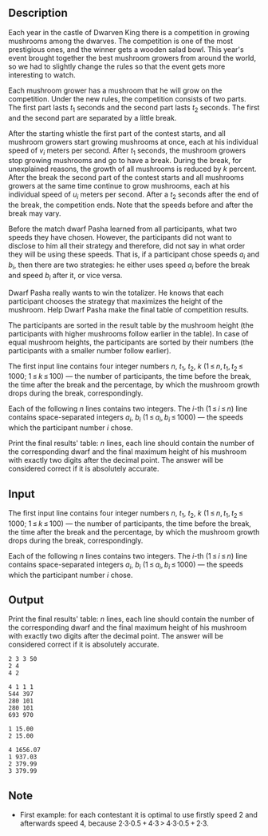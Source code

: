 ## Description

<div><p>Each year in the castle of Dwarven King there is a competition in growing mushrooms among the dwarves. The competition is one of the most prestigious ones, and the winner gets a wooden salad bowl. This year's event brought together the best mushroom growers from around the world, so we had to slightly change the rules so that the event gets more interesting to watch.</p><p>Each mushroom grower has a mushroom that he will grow on the competition. Under the new rules, the competition consists of two parts. The first part lasts <span class="tex-span"><i>t</i><sub class="lower-index">1</sub></span> seconds and the second part lasts <span class="tex-span"><i>t</i><sub class="lower-index">2</sub></span> seconds. The first and the second part are separated by a little break.</p><p>After the starting whistle the first part of the contest starts, and all mushroom growers start growing mushrooms at once, each at his individual speed of <span class="tex-span"><i>v</i><sub class="lower-index"><i>i</i></sub></span> meters per second. After <span class="tex-span"><i>t</i><sub class="lower-index">1</sub></span> seconds, the mushroom growers stop growing mushrooms and go to have a break. During the break, for unexplained reasons, the growth of all mushrooms is reduced by <span class="tex-span"><i>k</i></span> percent. After the break the second part of the contest starts and all mushrooms growers at the same time continue to grow mushrooms, each at his individual speed of <span class="tex-span"><i>u</i><sub class="lower-index"><i>i</i></sub></span> meters per second. After a <span class="tex-span"><i>t</i><sub class="lower-index">2</sub></span> seconds after the end of the break, the competition ends. Note that the speeds before and after the break may vary.</p><p>Before the match dwarf Pasha learned from all participants, what two speeds they have chosen. However, the participants did not want to disclose to him all their strategy and therefore, did not say in what order they will be using these speeds. That is, if a participant chose speeds <span class="tex-span"><i>a</i><sub class="lower-index"><i>i</i></sub></span> and <span class="tex-span"><i>b</i><sub class="lower-index"><i>i</i></sub></span>, then there are two strategies: he either uses speed <span class="tex-span"><i>a</i><sub class="lower-index"><i>i</i></sub></span> before the break and speed <span class="tex-span"><i>b</i><sub class="lower-index"><i>i</i></sub></span> after it, or vice versa.</p><p>Dwarf Pasha really wants to win the totalizer. He knows that each participant chooses the strategy that maximizes the height of the mushroom. Help Dwarf Pasha make the final table of competition results.</p><p>The participants are sorted in the result table by the mushroom height (the participants with higher mushrooms follow earlier in the table). In case of equal mushroom heights, the participants are sorted by their numbers (the participants with a smaller number follow earlier).</p></div><div class="input-specification"><p>The first input line contains four integer numbers <span class="tex-span"><i>n</i></span>, <span class="tex-span"><i>t</i><sub class="lower-index">1</sub></span>, <span class="tex-span"><i>t</i><sub class="lower-index">2</sub></span>, <span class="tex-span"><i>k</i></span> <span class="tex-span">(1 ≤ <i>n</i>, <i>t</i><sub class="lower-index">1</sub>, <i>t</i><sub class="lower-index">2</sub> ≤ 1000;&nbsp;1 ≤ <i>k</i> ≤ 100)</span> — the number of participants, the time before the break, the time after the break and the percentage, by which the mushroom growth drops during the break, correspondingly.</p><p>Each of the following <span class="tex-span"><i>n</i></span> lines contains two integers. The <span class="tex-span"><i>i</i></span>-th <span class="tex-span">(1 ≤ <i>i</i> ≤ <i>n</i>)</span> line contains space-separated integers <span class="tex-span"><i>a</i><sub class="lower-index"><i>i</i></sub></span>, <span class="tex-span"><i>b</i><sub class="lower-index"><i>i</i></sub></span> <span class="tex-span">(1 ≤ <i>a</i><sub class="lower-index"><i>i</i></sub>, <i>b</i><sub class="lower-index"><i>i</i></sub> ≤ 1000)</span> — the speeds which the participant number <span class="tex-span"><i>i</i></span> chose.</p></div><div class="output-specification"><p>Print the final results' table: <span class="tex-span"><i>n</i></span> lines, each line should contain the number of the corresponding dwarf and the final maximum height of his mushroom with <span class="tex-font-style-bf">exactly two digits</span> after the decimal point. The answer will be considered correct if it is <span class="tex-font-style-bf">absolutely accurate</span>.</p></div>

## Input

<p>The first input line contains four integer numbers <span class="tex-span"><i>n</i></span>, <span class="tex-span"><i>t</i><sub class="lower-index">1</sub></span>, <span class="tex-span"><i>t</i><sub class="lower-index">2</sub></span>, <span class="tex-span"><i>k</i></span> <span class="tex-span">(1 ≤ <i>n</i>, <i>t</i><sub class="lower-index">1</sub>, <i>t</i><sub class="lower-index">2</sub> ≤ 1000;&nbsp;1 ≤ <i>k</i> ≤ 100)</span> — the number of participants, the time before the break, the time after the break and the percentage, by which the mushroom growth drops during the break, correspondingly.</p><p>Each of the following <span class="tex-span"><i>n</i></span> lines contains two integers. The <span class="tex-span"><i>i</i></span>-th <span class="tex-span">(1 ≤ <i>i</i> ≤ <i>n</i>)</span> line contains space-separated integers <span class="tex-span"><i>a</i><sub class="lower-index"><i>i</i></sub></span>, <span class="tex-span"><i>b</i><sub class="lower-index"><i>i</i></sub></span> <span class="tex-span">(1 ≤ <i>a</i><sub class="lower-index"><i>i</i></sub>, <i>b</i><sub class="lower-index"><i>i</i></sub> ≤ 1000)</span> — the speeds which the participant number <span class="tex-span"><i>i</i></span> chose.</p>

## Output

<p>Print the final results' table: <span class="tex-span"><i>n</i></span> lines, each line should contain the number of the corresponding dwarf and the final maximum height of his mushroom with <span class="tex-font-style-bf">exactly two digits</span> after the decimal point. The answer will be considered correct if it is <span class="tex-font-style-bf">absolutely accurate</span>.</p>





```input1
2 3 3 50
2 4
4 2

```




```input2
4 1 1 1
544 397
280 101
280 101
693 970

```




```output1
1 15.00
2 15.00

```




```output2
4 1656.07
1 937.03
2 379.99
3 379.99

```



## Note

<ul> <li> First example: for each contestant it is optimal to use firstly speed 2 and afterwards speed 4, because <span class="tex-span">2·3·0.5 + 4·3 &gt; 4·3·0.5 + 2·3</span>. </li></ul>
